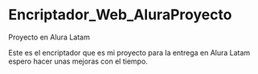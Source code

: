 # Encriptador_Web_AluraProyecto
Proyecto en Alura Latam

Este es el encriptador que es mi proyecto para la entrega en Alura Latam espero hacer unas mejoras con el tiempo.
